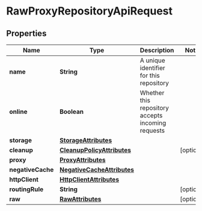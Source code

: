 # RawProxyRepositoryApiRequest

## Properties
Name | Type | Description | Notes
------------ | ------------- | ------------- | -------------
**name** | **String** | A unique identifier for this repository | 
**online** | **Boolean** | Whether this repository accepts incoming requests | 
**storage** | [**StorageAttributes**](StorageAttributes.md) |  | 
**cleanup** | [**CleanupPolicyAttributes**](CleanupPolicyAttributes.md) |  |  [optional]
**proxy** | [**ProxyAttributes**](ProxyAttributes.md) |  | 
**negativeCache** | [**NegativeCacheAttributes**](NegativeCacheAttributes.md) |  | 
**httpClient** | [**HttpClientAttributes**](HttpClientAttributes.md) |  | 
**routingRule** | **String** |  |  [optional]
**raw** | [**RawAttributes**](RawAttributes.md) |  |  [optional]
